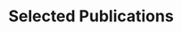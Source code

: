 ---
title: Selected Publications
cms_exclude: false
count: 0
# View.
view: citation
# Optional header image (relative to `static/media/` folder).
banner:
  caption: ''
  image: ''

---